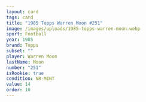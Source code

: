 ```yaml
---
layout: card
tags: card
title: "1985 Topps Warren Moon #251"
image: /images/uploads/1985-topps-warren-moon.webp
sport: Football
year: 1985
brand: Topps
subset: ""
player: Warren Moon
lastName: Moon
number: "251"
isRookie: true
condition: NR-MINT
value: 14
order: 10
---
```

